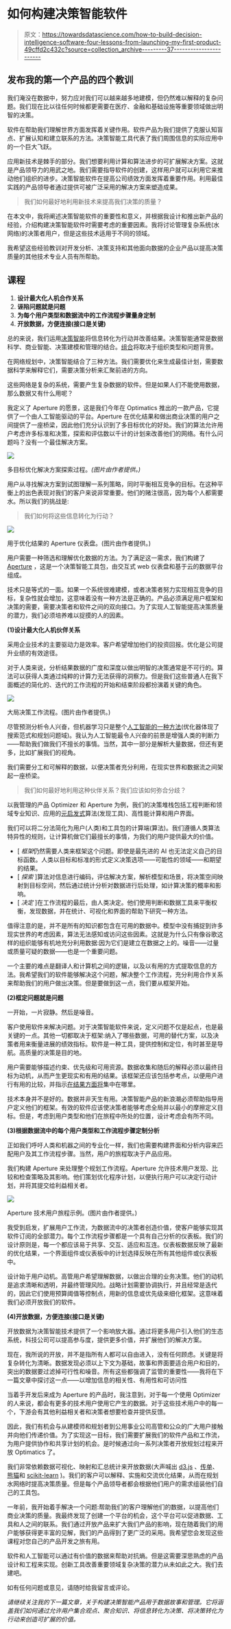 # 如何构建决策智能软件

> 原文：<https://towardsdatascience.com/how-to-build-decision-intelligence-software-four-lessons-from-launching-my-first-product-49cffd2c432c?source=collection_archive---------37----------------------->

## 发布我的第一个产品的四个教训

我们淹没在数据中，努力应对我们可以越来越多地建模，但仍然难以解释的复杂问题。我们现在比以往任何时候都更需要在医疗、金融和基础设施等重要领域做出明智的决策。

软件在帮助我们理解世界方面发挥着关键作用。软件产品为我们提供了克服认知盲点、扩展认知和建立联系的方法。决策智能工具代表了我们周围信息的实际应用中的一个巨大飞跃。

应用新技术是棘手的部分。我们想要利用计算和算法进步的可扩展解决方案。这就是产品领导力的用武之地。我们需要指导软件的创建，这样用户就可以利用它来推动他们组织的进步。决策智能软件在提高公司绩效方面发挥着重要作用。利用最佳实践的产品领导者通过提供可被广泛采用的解决方案来塑造成果。

> 我们如何最好地利用新技术来提高我们决策的质量？

在本文中，我将阐述决策智能软件的重要性和意义，并根据我设计和推出新产品的经验，介绍构建决策智能软件时需要考虑的重要因素。我将讨论管理复杂系统(水网络)的决策者用户，但是这些技术适用于不同的领域。

我希望这些经验教训对开发分析、决策支持和其他面向数据的企业产品以提高决策质量的其他技术专业人员有所帮助。

## 课程

1.  **设计最大化人机合作关系**
2.  **诬陷问题就是问题**
3.  **为每个用户类型和数据流中的工作流程步骤量身定制**
4.  **开放数据，方便连接(接口是关键)**

总的来说，我们运用[决策智能](/introduction-to-decision-intelligence-5d147ddab767)将信息转化为行动并改善结果。决策智能通常是数据科学、商业智能、决策建模和管理的结合。[组合](https://www.gartner.com/doc/reprints?id=1-1Z1XVMT6&ct=200518&st=sb)将取决于组织类型和问题背景。

在网络规划中，决策智能结合了三种方法。我们需要优化来生成最佳计划，需要数据科学来解释它们，需要决策分析来汇聚前进的方向。

这些网络是复杂的系统，需要产生复杂数据的软件。但是如果人们不能使用数据，那么数据又有什么用呢？

我定义了 Aperture 的愿景，这是我们今年在 Optimatics 推出的一款产品，它提供了一个由人工智能驱动的平台。Aperture 在优化结果和做出商业决策的用户之间提供了一座桥梁，因此他们充分认识到了多目标优化的好处。我们的算法允许用户考虑许多标准和决策，探索和评估数以千计的计划来改善他们的网络。有什么问题吗？没有一个最佳解决方案。

![](img/b20528694c3aafb480c3f5d4bd079ac1.png)

多目标优化解决方案探索过程。*(图片由作者提供。)*

用户从寻找解决方案到试图理解一系列策略，同时平衡相互竞争的目标。在这种平衡上的出色表现对我们的客户来说非常重要。他们的赌注很高，因为每个人都需要水。所以我们的挑战是:

> 我们如何将这些信息转化为行动？

![](img/89ff1046b87e9b4a68d4ceaa80222f2c.png)

用于优化结果的 Aperture 仪表盘。(图片由作者提供。)

用户需要一种筛选和理解优化数据的方法。为了满足这一需求，我们构建了 [Aperture](https://optimatics.com/aperture/) ，这是一个决策智能工具包，由交互式 web 仪表盘和基于云的数据平台组成。

技术只是等式的一面。如果一个系统很难建模，或者决策者努力实现相互竞争的目标，复杂性就会增加，这意味着没有一种方法是正确的。产品必须满足用户框架和决策的需要，需要决策者和软件之间的双向接口。为了实现人工智能提高决策质量的潜力，我们必须培养难以捉摸的人的因素。

**(1)设计最大化人机伙伴关系**

采用企业技术的主要驱动力是效率。客户希望增加他们的投资回报。优化是公司提升业绩的有效途径。

对于人类来说，分析结果数据的广度和深度以做出明智的决策通常是不可行的。算法可以获得人类通过纯粹的计算力无法获得的洞察力。但是我们这些普通人在我下面概述的简化的、迭代的工作流程的开始和结束阶段都扮演着关键的角色。

![](img/c783fdd99c20014764ba7a04aebf80c8.png)

大局决策工作流程。(图片由作者提供。)

尽管预测分析令人兴奋，但机器学习只是整个[人工智能的一种方法](https://medium.com/@Francesco_AI/ai-knowledge-map-how-to-classify-ai-technologies-6c073b969020)(优化器体现了搜索范式和规划问题域)。我认为人工智能最令人兴奋的前景是增强人类的判断力——帮助我们做我们不擅长的事情。当然，其中一部分是解析大量数据，但还有更多，比如扩展我们的视角。

我们需要分工和可解释的数据，以便决策者充分利用，在现实世界和数据流之间架起一座桥梁。

> 我们如何最好地利用这种伙伴关系？我们应该如何弥合分歧？

以我管理的产品 Optimizer 和 Aperture 为例，我们的决策堆栈包括工程判断和领域专业知识、应用的[元启发式](http://www.scholarpedia.org/article/Metaheuristic_Optimization)算法(发现工具)、高性能计算和用户界面。

我们可以将二分法简化为用户(人类)和工具包的计算端(算法)。我们遵循人类算法特异性的规则，让计算机做它们最擅长的事情，为我们的用户提供最大的价值。

*   [ *框架*仍然需要人类来框架这个问题。即使是最先进的 AI 也无法定义自己的目标函数。人类以目标和标准的形式定义决策选项——可能性的领域——和期望的结果。
*   [ *探索* ]算法对信息进行编码，评估解决方案，解析模型和场景，将决策空间映射到目标空间，然后通过统计分析对数据进行后处理，如计算决策的概率和影响。
*   [ *决定* ]在工作流程的最后，由人类决定。他们使用判断和数据工具来平衡权衡，发现数据，并在统计、可视化和界面的帮助下研究一种方法。

值得注意的是，并不是所有的知识都包含在可用的数据中。模型中没有捕捉到许多现实世界的考虑因素，算法无法感知或访问这些因素。这就是为什么只有像谷歌这样的组织能够有机地充分利用数据:因为它们是建立在数据之上的。噪音——过量或质量可疑的数据——也是一个重要问题。

一个主要的难点是翻译人和计算机之间的逻辑，以及以有用的方式提取信息的方法。我希望我们的软件能够解决这个问题，解决整个工作流程，充分利用合作关系来帮助我们的用户做出决策。但是要做到这一点，我们要从框架开始。

**(2)框定问题就是问题**

一开始，一片寂静。然后是噪音。

客户使用软件来解决问题。对于决策智能软件来说，定义问题不仅是起点，也是最关键的一点。其他一切都取决于框架:纳入了哪些数据，可用的替代方案，以及决策者用来衡量进展的绩效指标。软件是一种工具，提供控制和定位，有时甚至是导航。高质量的决策是目的地。

用户需要能够描述约束、优先级和可用资源。数据收集和随后的解释必须以最终目标为动机，从而产生更现实和有用的结果。该框架还应该包括参考点，以便用户进行有用的比较，并指示[在结果方面将](https://taragonmd.github.io/2019/11/16/decision-quality-problem-solving-and-data-science/)集中在哪里。

技术本身并不是好的。数据并非天生有用。决策智能产品的新浪潮必须帮助指导用户定义他们的框架。有效的软件应该使决策者能够考虑全局并以最小的摩擦定义目标。但是，考虑到用户类型和他们在旅程中所处的位置，设计考虑会有所不同。

**(3)根据数据流中的每个用户类型和工作流程步骤定制分析**

正如我们呼吁人类和机器之间的专业化一样，我们也需要构建界面和分析内容来匹配用户及其工作流程步骤。当然，用户的旅程取决于产品应用。

我们构建 Aperture 来处理整个规划工作流程。Aperture 允许技术用户发现、比较和检查策略及其影响。他们策划优化程序计划，以便执行用户可以决定行动计划，并将其提交给利益相关者。

![](img/ad216c9ba03a7f6e3d1e1ac5bb330480.png)

Aperture 技术用户旅程示例。(图片由作者提供。)

我受到启发，扩展用户工作流，为数据流中的决策者创造价值，使客户能够实现其软件订阅的全部潜力。每个工作流程步骤都是一个具有自己分析的仪表板。我们的设计原则是，每一个都应该易于共享、交互、适应和互连。仪表板数据反映了最新的优化结果，一个界面组件或仪表板中的计划选择反映在所有其他组件或仪表板中。

设计始于用户动机。高管用户希望理解数据，以做出合理的业务决策。他们的动机是追求清晰和透明，并最终管理风险。战略计划需要协调执行，并且经常是迭代的，因此它们使用预算阈值等控制点，用新的信息或优先级来细化框架。这意味着我们必须开放我们的软件。

**(4)开放数据，方便连接(接口是关键)**

开放数据为决策智能技术提供了一个影响放大器。通过将更多用户引入他们的生态系统，科技公司可以提高参与度，提供更多价值，并扩展他们的解决方案。

现在，我所说的开放，并不是指所有人都可以自由进入，没有任何顾虑。关键是将复杂转化为清晰。数据发现必须以上下文为基础，故事和界面要适合用户和目的，突出的数据要过滤掉可行性和噪音。所有这些都强调了监管的重要性——我将在下一篇文章中探讨这一点——以增加信息的相关性、有用性和可访问性

当着手开发后来成为 Aperture 的产品时，我注意到，对于每一个使用 Optimizer 的人来说，都会有更多的技术用户使用它产生的数据。对于这些技术用户中的每一个，下游会有其他利益相关者和决策者想要检查并提供反馈。

因此，我们有机会与从建模师和规划者到公用事业公司高管和公众的广大用户接触并向他们传递价值。为了实现这一目标，我们需要扩展我们的软件产品和工作流，为用户提供协作和共享计划的机会。是时候通过向一系列决策者开放规划过程来开放 Optimatics 了。

我们非常依赖数据可视化、映射和汇总统计来开放数据(大声喊出 [d3.js](https://d3js.org/) 、[传单](https://leafletjs.com/)、[熊猫](https://pandas.pydata.org/)和 [scikit-learn](https://scikit-learn.org/stable/index.html) )。我们的客户可以解释、实施和交流优化结果，从而在规划水网络时提高决策质量。但是每个产品领导者都会根据他们用户的需求组装他们自己的工具包。

一年前，我开始着手解决一个问题:帮助我们的客户理解他们的数据，以提高他们商业决策的质量。我最终发现了创建一个平台的机会，这个平台可以促进数据、工具和人之间的联系。我们通过开放产品来扩大我们产品的影响，现在随着我们的用户能够获得更丰富的见解，我们的产品得到了更广泛的采用。我希望您会发现这些课程对您自己的产品开发之旅有用。

软件和人工智能可以通过有价值的数据来帮助对抗熵。但是这需要深思熟虑的产品设计和工程来实现。创新工具改善重要领域复杂决策的潜力从未如此之大。我们去建吧。

如有任何问题或意见，请随时给我留言或评论。

*请继续关注我的下一篇文章，关于构建决策智能产品用于数据故事和管理。它将涵盖我们如何通过允许用户集合观点、聚合知识、将信息转化为决策、将决策转化为行动来创造可扩展的价值。*